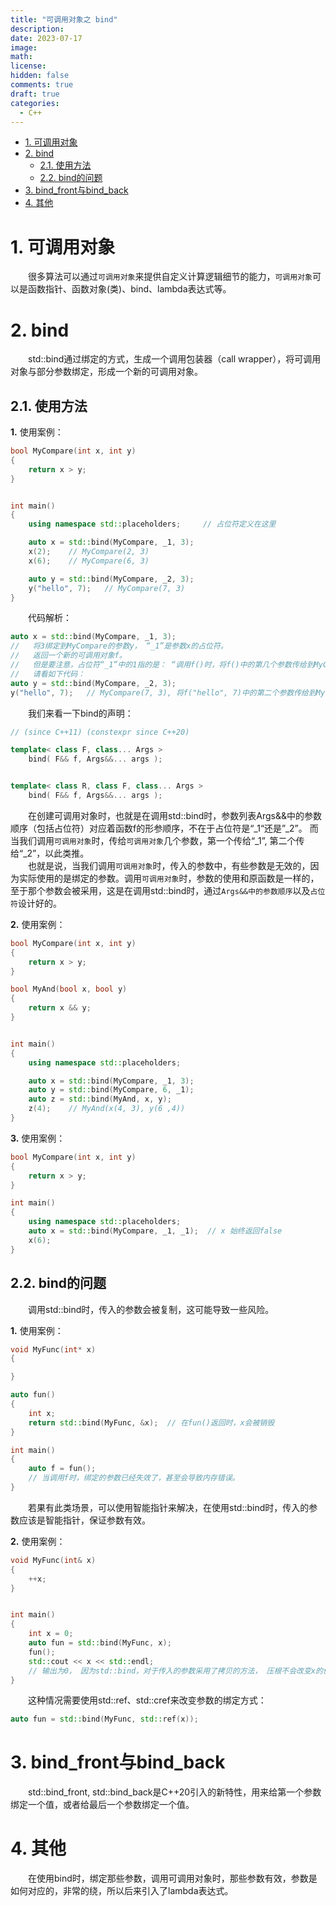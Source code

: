 ```yaml
---
title: "可调用对象之 bind"
description: 
date: 2023-07-17
image: 
math: 
license: 
hidden: false
comments: true
draft: true
categories:
  - C++
---
```



- [1. 可调用对象](#1-可调用对象)
- [2. bind](#2-bind)
  - [2.1. 使用方法](#21-使用方法)
  - [2.2. bind的问题](#22-bind的问题)
- [3. bind\_front与bind\_back](#3-bind_front与bind_back)
- [4. 其他](#4-其他)



# 1. 可调用对象
&emsp;&emsp;很多算法可以通过`可调用对象`来提供自定义计算逻辑细节的能力，`可调用对象`可以是函数指针、函数对象(类)、bind、lambda表达式等。  


# 2. bind
&emsp;&emsp;std::bind通过绑定的方式，生成一个调用包装器（call wrapper），将可调用对象与部分参数绑定，形成一个新的可调用对象。

## 2.1. 使用方法
**1.** 使用案例：  

```cpp
bool MyCompare(int x, int y)
{
    return x > y;
}


int main()
{
    using namespace std::placeholders;     // 占位符定义在这里

    auto x = std::bind(MyCompare, _1, 3); 
    x(2);    // MyCompare(2, 3)
    x(6);    // MyCompare(6, 3)

    auto y = std::bind(MyCompare, _2, 3);
    y("hello", 7);   // MyCompare(7, 3)
}
```
&emsp;&emsp;代码解析：
```cpp
auto x = std::bind(MyCompare, _1, 3);
//   将3绑定到MyCompare的参数y， “_1”是参数x的占位符。
//   返回一个新的可调用对象f。  
//   但是要注意，占位符“_1”中的1指的是： “调用f()时，将f()中的第几个参数传给到MyCompare的参数x”，
//   请看如下代码：  
auto y = std::bind(MyCompare, _2, 3);
y("hello", 7);   // MyCompare(7, 3), 将f("hello", 7)中的第二个参数传给到MyCompare的参数x。
```
&emsp;&emsp;我们来看一下bind的声明：   
```cpp
// (since C++11) (constexpr since C++20)

template< class F, class... Args > 
    bind( F&& f, Args&&... args );


template< class R, class F, class... Args >
    bind( F&& f, Args&&... args );
```
&emsp;&emsp;在创建可调用对象时，也就是在调用std::bind时，参数列表Args&&中的参数顺序（包括占位符）对应着函数f的形参顺序，不在于占位符是“_1“还是”_2”。 而当我们调用`可调用对象`时，传给`可调用对象`几个参数，第一个传给“_1”, 第二个传给“_2”，以此类推。   
&emsp;&emsp;也就是说，当我们调用`可调用对象`时，传入的参数中，有些参数是无效的，因为实际使用的是绑定的参数。调用`可调用对象`时，参数的使用和原函数是一样的，至于那个参数会被采用，这是在调用std::bind时，通过`Args&&中的参数顺序`以及`占位符`设计好的。      


**2.** 使用案例：  
```cpp
bool MyCompare(int x, int y)
{
    return x > y;
}

bool MyAnd(bool x, bool y)
{
    return x && y;
}


int main()
{
    using namespace std::placeholders;

    auto x = std::bind(MyCompare, _1, 3); 
    auto y = std::bind(MyCompare, 6, _1);
    auto z = std::bind(MyAnd, x, y);
    z(4);    // MyAnd(x(4, 3), y(6 ,4)) 
}
```

**3.** 使用案例：
```cpp
bool MyCompare(int x, int y)
{
    return x > y;
}

int main()
{
    using namespace std::placeholders;
    auto x = std::bind(MyCompare, _1, _1);  // x 始终返回false
    x(6); 
}
```
## 2.2. bind的问题
&emsp;&emsp;调用std::bind时，传入的参数会被复制，这可能导致一些风险。   

**1.** 使用案例：   
```cpp
void MyFunc(int* x)
{

}

auto fun()
{
    int x;
    return std::bind(MyFunc, &x);  // 在fun()返回时，x会被销毁
}

int main()
{
    auto f = fun();  
    // 当调用f时，绑定的参数已经失效了，甚至会导致内存错误。   
}
```
&emsp;&emsp;若果有此类场景，可以使用智能指针来解决，在使用std::bind时，传入的参数应该是智能指针，保证参数有效。  


**2.** 使用案例：  
```cpp
void MyFunc(int& x)
{
    ++x;
}


int main()
{
    int x = 0;
    auto fun = std::bind(MyFunc, x);
    fun();
    std::cout << x << std::endl;
    // 输出为0， 因为std::bind，对于传入的参数采用了拷贝的方法， 压根不会改变x的值。
}
```
&emsp;&emsp;这种情况需要使用std::ref、std::cref来改变参数的绑定方式：   
```cpp
auto fun = std::bind(MyFunc, std::ref(x));   
```


# 3. bind_front与bind_back
&emsp;&emsp;std::bind_front, std::bind_back是C++20引入的新特性，用来给第一个参数绑定一个值，或者给最后一个参数绑定一个值。




# 4. 其他
&emsp;&emsp;在使用bind时，绑定那些参数，调用可调用对象时，那些参数有效，参数是如何对应的，非常的绕，所以后来引入了lambda表达式。   
